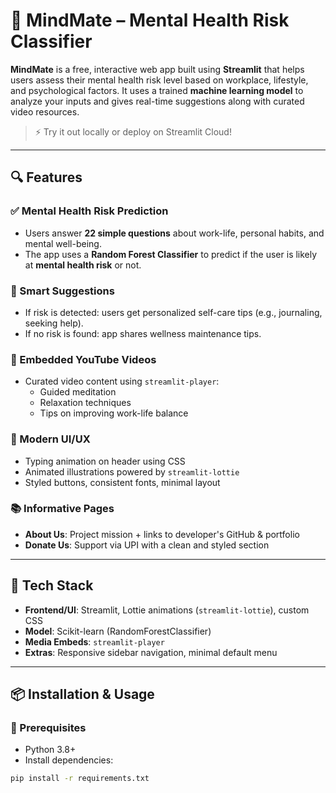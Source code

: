 # 🧠 MindMate – Mental Health Risk Classifier

**MindMate** is a free, interactive web app built using **Streamlit** that helps users assess their mental health risk level based on workplace, lifestyle, and psychological factors. It uses a trained **machine learning model** to analyze your inputs and gives real-time suggestions along with curated video resources.

> ⚡ Try it out locally or deploy on Streamlit Cloud!

---

## 🔍 Features

### ✅ Mental Health Risk Prediction
- Users answer **22 simple questions** about work-life, personal habits, and mental well-being.
- The app uses a **Random Forest Classifier** to predict if the user is likely at **mental health risk** or not.

### 🧠 Smart Suggestions
- If risk is detected: users get personalized self-care tips (e.g., journaling, seeking help).
- If no risk is found: app shares wellness maintenance tips.

### 🎥 Embedded YouTube Videos
- Curated video content using `streamlit-player`:
  - Guided meditation
  - Relaxation techniques
  - Tips on improving work-life balance

### 🎨 Modern UI/UX
- Typing animation on header using CSS
- Animated illustrations powered by `streamlit-lottie`
- Styled buttons, consistent fonts, minimal layout

### 📚 Informative Pages
- **About Us**: Project mission + links to developer's GitHub & portfolio  
- **Donate Us**: Support via UPI with a clean and styled section

---

## 🧰 Tech Stack

- **Frontend/UI**: Streamlit, Lottie animations (`streamlit-lottie`), custom CSS
- **Model**: Scikit-learn (RandomForestClassifier)
- **Media Embeds**: `streamlit-player`
- **Extras**: Responsive sidebar navigation, minimal default menu

---

## 📦 Installation & Usage

### 🔧 Prerequisites
- Python 3.8+
- Install dependencies:

```bash
pip install -r requirements.txt
